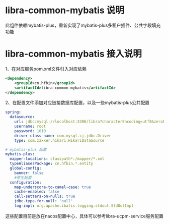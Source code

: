 # libra-common-mybatis 说明
此组件依赖mybatis-plus，重新实现了mybatis-plus多租户插件、公共字段填充功能

# libra-common-mybatis 接入说明
1、在对应服务pom.xml文件引入对应依赖
```xml
<dependency>
    <groupId>cn.hfbin</groupId>
    <artifactId>libra-common-mybatis</artifactId>
</dependency>
```
2、在配置文件添加对应链接数据库配置，以及一些mybatis-plus公共配置

```yml
spring:
  datasource:
    url: jdbc:mysql://localhost:3306/libra?characterEncoding=utf8&zeroDateTimeBehavior=convertToNull&useSSL=false&useJDBCCompliantTimezoneShift=true&useLegacyDatetimeCode=false&serverTimezone=Asia/Shanghai
    username: root
    password: 1010
    driver-class-name: com.mysql.cj.jdbc.Driver
    type: com.zaxxer.hikari.HikariDataSource

# mybatis-plus 配置
mybatis-plus:
  mapper-locations: classpath*:/mapper/*.xml
  typeAliasesPackage: cn.hfbin.*.entity
  global-config:
    banner: false
    #原生配置
  configuration:
    map-underscore-to-camel-case: true
    cache-enabled: false
    call-setters-on-nulls: true
    jdbc-type-for-null: 'null'
    log-impl: org.apache.ibatis.logging.stdout.StdOutImpl
```
这些配置目前是放在nacos配置中心，具体可以参考libra-ucpm-service服务配置